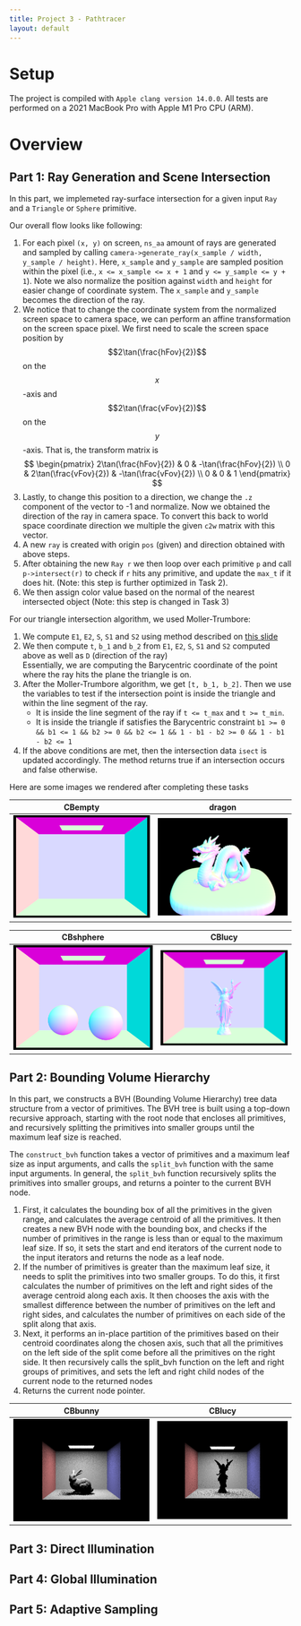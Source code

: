 ```yaml
---
title: Project 3 - Pathtracer
layout: default
---
```


<script src="https://cdn.mathjax.org/mathjax/latest/MathJax.js?config=TeX-AMS-MML_HTMLorMML" type="text/javascript"></script>

# Setup

The project is compiled with `Apple clang version 14.0.0`.
All tests are performed on a 2021 MacBook Pro with Apple M1 Pro CPU (ARM).

# Overview

## Part 1: Ray Generation and Scene Intersection

In this part, we implemeted ray-surface intersection for a given input `Ray` and a `Triangle` or `Sphere` primitive.

Our overall flow looks like following:
1. For each pixel `(x, y)` on screen, `ns_aa` amount of rays are generated and sampled by calling `camera->generate_ray(x_sample / width, y_sample / height)`. Here, `x_sample` and `y_sample` are sampled position within the pixel (i.e., `x <= x_sample <= x + 1` and `y <= y_sample <= y + 1`). Note we also normalize the position against `width` and `height` for easier change of coordinate system. The `x_sample` and `y_sample` becomes the direction of the ray.
2. We notice that to change the coordinate system from the normalized screen space to camera space, we can perform an affine transformation on the screen space pixel. We first need to  scale the screen space position by $$2\tan(\frac{hFov}{2})$$ on the $$x$$-axis and $$2\tan(\frac{vFov}{2})$$ on the $$y$$-axis. That is, the transform matrix is  
$$
\begin{pmatrix}
    2\tan(\frac{hFov}{2}) & 0 & -\tan(\frac{hFov}{2}) \\
    0 & 2\tan(\frac{vFov}{2}) & -\tan(\frac{vFov}{2}) \\
    0 & 0 & 1
\end{pmatrix}
$$
3. Lastly, to change this position to a direction, we change the `.z` component of the vector to -1 and normalize. Now we obtained the direction of the ray in camera space. To convert this back to world space coordinate direction we multiple the given `c2w` matrix with this vector.
4. A new `ray` is created with origin `pos` (given) and direction obtained with above steps.
5. After obtaining the new `Ray r` we then loop over each primitive `p` and call `p->intersect(r)` to check if `r` hits any primitive, and update the `max_t` if it does hit. (Note: this step is further optimized in Task 2).
6. We then assign color value based on the normal of the nearest intersected object (Note: this step is changed in Task 3)

For our triangle intersection algorithm, we used Moller-Trumbore:
1. We compute `E1`, `E2`, `S`, `S1` and `S2` using method described on [this slide](https://cs184.eecs.berkeley.edu/sp23/lecture/9-22/intro-to-ray-tracing-and-acceler)
2. We then compute `t`, `b_1` and `b_2` from  `E1`, `E2`, `S`, `S1` and `S2` computed above as well as `D` (direction of the ray)  
   Essentially, we are computing the Barycentric coordinate of the point where the ray hits the plane the triangle is on.
3. After the Moller-Trumbore algorithm, we get `[t, b_1, b_2]`. Then we use the variables to test if the intersection point is inside the triangle and within the line segment of the ray.
    - It is inside the line segment of the ray if `t <= t_max` and `t >= t_min`.
    - It is inside the triangle if satisfies the Barycentric constraint `b1 >= 0 && b1 <= 1 && b2 >= 0 && b2 <= 1 && 1 - b1 - b2 >= 0 && 1 - b1 - b2 <= 1`
4. If the above conditions are met, then the intersection data `isect` is updated accordingly. The method returns true if an intersection occurs and false otherwise.

Here are some images we rendered after completing these tasks

| CBempty                                                | dragon                                                |
| ------------------------------------------------------ | ----------------------------------------------------- |
| <img src="./images/p1_CBempty.png" style="width:100%"> | <img src="./images/p1_dragon.png" style="width:100%"> |

| CBshphere                                              | CBlucy |
| ------------------------------------------------------ |-----------------|
| <img src="./images/p1_CBsphere.png" style="width:100%"> | <img src="./images/p1_CBlucy.png" style="width:100%"> |

## Part 2: Bounding Volume Hierarchy

In this part, we constructs a BVH (Bounding Volume Hierarchy) tree data structure from a vector of primitives. The BVH tree is built using a top-down recursive approach, starting with the root node that encloses all primitives, and recursively splitting the primitives into smaller groups until the maximum leaf size is reached.

The `construct_bvh` function takes a vector of primitives and a maximum leaf size as input arguments, and calls the `split_bvh` function with the same input arguments. In general, the `split_bvh` function recursively splits the primitives into smaller groups, and returns a pointer to the current BVH node.

1. First, it calculates the bounding box of all the primitives in the given range, and calculates the average centroid of all the primitives. It then creates a new BVH node with the bounding box, and checks if the number of primitives in the range is less than or equal to the maximum leaf size. If so, it sets the start and end iterators of the current node to the input iterators and returns the node as a leaf node.
2. If the number of primitives is greater than the maximum leaf size, it needs to split the primitives into two smaller groups. To do this, it first calculates the number of primitives on the left and right sides of the average centroid along each axis. It then chooses the axis with the smallest difference between the number of primitives on the left and right sides, and calculates the number of primitives on each side of the split along that axis.
3. Next, it performs an in-place partition of the primitives based on their centroid coordinates along the chosen axis, such that all the primitives on the left side of the split come before all the primitives on the right side. It then recursively calls the split_bvh function on the left and right groups of primitives, and sets the left and right child nodes of the current node to the returned nodes
4. Returns the current node pointer.

| CBbunny                                                | CBlucy                                               |
| ------------------------------------------------------ | ---------------------------------------------------- |
| <img src="./images/p2_CBbunny.png" style="width:100%"> | <img src="./images/p2_cblue.png" style="width:100%"> |

## Part 3: Direct Illumination

## Part 4: Global Illumination

## Part 5: Adaptive Sampling
